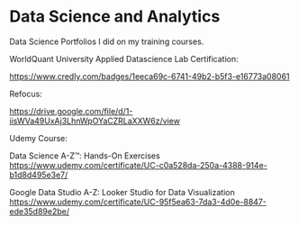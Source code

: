 # Data Science and Analytics
Data Science Portfolios I did on my training courses.

WorldQuant University Applied Datascience Lab Certification:

https://www.credly.com/badges/1eeca69c-6741-49b2-b5f3-e16773a08061

Refocus:

https://drive.google.com/file/d/1-iisWVa49UxAj3LhnWpOYaCZRLaXXW6z/view

Udemy Course:

Data Science A-Z™: Hands-On Exercises
https://www.udemy.com/certificate/UC-c0a528da-250a-4388-914e-b1d8d495e3e7/

Google Data Studio A-Z: Looker Studio for Data Visualization
https://www.udemy.com/certificate/UC-95f5ea63-7da3-4d0e-8847-ede35d89e2be/


